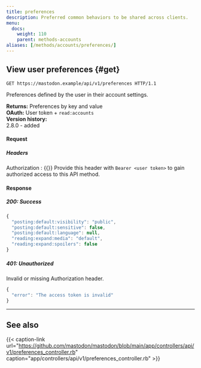```yaml
---
title: preferences
description: Preferred common behaviors to be shared across clients.
menu:
  docs:
    weight: 110
    parent: methods-accounts
aliases: [/methods/accounts/preferences/]
---
```


## View user preferences {#get}

```http
GET https://mastodon.example/api/v1/preferences HTTP/1.1
```

Preferences defined by the user in their account settings.

**Returns:** Preferences by key and value\
**OAuth:** User token + `read:accounts`\
**Version history:**\
2.8.0 - added

#### Request

##### Headers

Authorization 
: {{<required>}} Provide this header with `Bearer <user token>` to gain authorized access to this API method.

#### Response
##### 200: Success

```javascript
{
  "posting:default:visibility": "public",
  "posting:default:sensitive": false,
  "posting:default:language": null,
  "reading:expand:media": "default",
  "reading:expand:spoilers": false
}
```

##### 401: Unauthorized

Invalid or missing Authorization header.

```javascript
{
  "error": "The access token is invalid"
}
```

---

## See also

{{< caption-link url="https://github.com/mastodon/mastodon/blob/main/app/controllers/api/v1/preferences_controller.rb" caption="app/controllers/api/v1/preferences_controller.rb" >}}